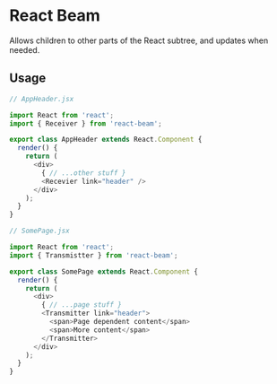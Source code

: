 React Beam
==========

Allows children to other parts of the React subtree, and updates when needed.

## Usage

```js
// AppHeader.jsx

import React from 'react';
import { Receiver } from 'react-beam';

export class AppHeader extends React.Component {
  render() {
    return (
      <div>
        { // ...other stuff }
        <Recevier link="header" />
      </div>
    );
  }
}
```

```js
// SomePage.jsx

import React from 'react';
import { Transmistter } from 'react-beam';

export class SomePage extends React.Component {
  render() {
    return (
      <div>
        { // ...page stuff }
        <Transmitter link="header">
          <span>Page dependent content</span>
          <span>More content</span>
        </Transmitter>
      </div>
    );
  }
}
```
